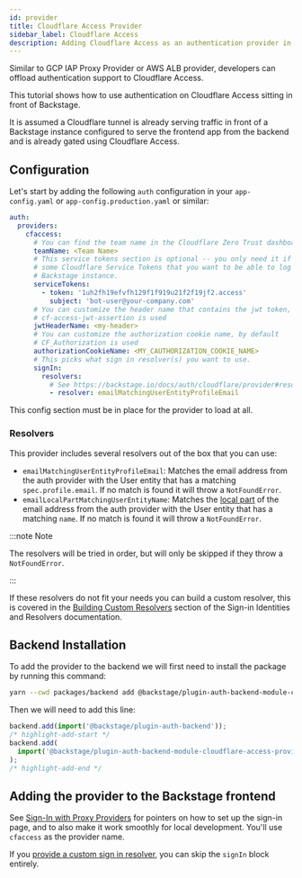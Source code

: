```yaml
---
id: provider
title: Cloudflare Access Provider
sidebar_label: Cloudflare Access
description: Adding Cloudflare Access as an authentication provider in Backstage
---
```


Similar to GCP IAP Proxy Provider or AWS ALB provider, developers can offload authentication
support to Cloudflare Access.

This tutorial shows how to use authentication on Cloudflare Access sitting in
front of Backstage.

It is assumed a Cloudflare tunnel is already serving traffic in front of a
Backstage instance configured to serve the frontend app from the backend and is
already gated using Cloudflare Access.

## Configuration

Let's start by adding the following `auth` configuration in your
`app-config.yaml` or `app-config.production.yaml` or similar:

```yaml
auth:
  providers:
    cfaccess:
      # You can find the team name in the Cloudflare Zero Trust dashboard.
      teamName: <Team Name>
      # This service tokens section is optional -- you only need it if you have
      # some Cloudflare Service Tokens that you want to be able to log in to your
      # Backstage instance.
      serviceTokens:
        - token: '1uh2fh19efvfh129f1f919u21f2f19jf2.access'
          subject: 'bot-user@your-company.com'
      # You can customize the header name that contains the jwt token, by default
      # cf-access-jwt-assertion is used
      jwtHeaderName: <my-header>
      # You can customize the authorization cookie name, by default
      # CF_Authorization is used
      authorizationCookieName: <MY_CAUTHORIZATION_COOKIE_NAME>
      # This picks what sign in resolver(s) you want to use.
      signIn:
        resolvers:
          # See https://backstage.io/docs/auth/cloudflare/provider#resolvers for more resolvers
          - resolver: emailMatchingUserEntityProfileEmail
```

This config section must be in place for the provider to load at all.

### Resolvers

This provider includes several resolvers out of the box that you can use:

- `emailMatchingUserEntityProfileEmail`: Matches the email address from the auth provider with the User entity that has a matching `spec.profile.email`. If no match is found it will throw a `NotFoundError`.
- `emailLocalPartMatchingUserEntityName`: Matches the [local part](https://en.wikipedia.org/wiki/Email_address#Local-part) of the email address from the auth provider with the User entity that has a matching `name`. If no match is found it will throw a `NotFoundError`.

:::note Note

The resolvers will be tried in order, but will only be skipped if they throw a `NotFoundError`.

:::

If these resolvers do not fit your needs you can build a custom resolver, this is covered in the [Building Custom Resolvers](../identity-resolver.md#building-custom-resolvers) section of the Sign-in Identities and Resolvers documentation.

## Backend Installation

To add the provider to the backend we will first need to install the package by running this command:

```bash title="from your Backstage root directory"
yarn --cwd packages/backend add @backstage/plugin-auth-backend-module-cloudflare-access-provider
```

Then we will need to add this line:

```ts title="in packages/backend/src/index.ts"
backend.add(import('@backstage/plugin-auth-backend'));
/* highlight-add-start */
backend.add(
  import('@backstage/plugin-auth-backend-module-cloudflare-access-provider'),
);
/* highlight-add-end */
```

## Adding the provider to the Backstage frontend

See [Sign-In with Proxy Providers](../index.md#sign-in-with-proxy-providers) for pointers on how to set up the sign-in page, and to also make it work smoothly for local development. You'll use `cfaccess` as the provider name.

If you [provide a custom sign in resolver](https://backstage.io/docs/auth/identity-resolver#building-custom-resolvers), you can skip the `signIn` block entirely.
